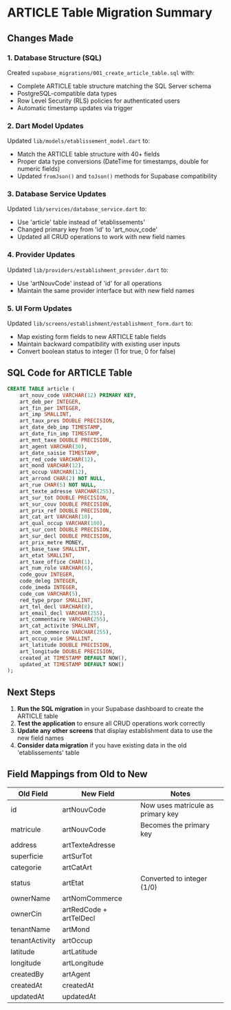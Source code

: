 # ARTICLE Table Migration Summary

## Changes Made

### 1. Database Structure (SQL)
Created `supabase_migrations/001_create_article_table.sql` with:
- Complete ARTICLE table structure matching the SQL Server schema
- PostgreSQL-compatible data types
- Row Level Security (RLS) policies for authenticated users
- Automatic timestamp updates via trigger

### 2. Dart Model Updates
Updated `lib/models/etablissement_model.dart` to:
- Match the ARTICLE table structure with 40+ fields
- Proper data type conversions (DateTime for timestamps, double for numeric fields)
- Updated `fromJson()` and `toJson()` methods for Supabase compatibility

### 3. Database Service Updates
Updated `lib/services/database_service.dart` to:
- Use 'article' table instead of 'etablissements'
- Changed primary key from 'id' to 'art_nouv_code'
- Updated all CRUD operations to work with new field names

### 4. Provider Updates
Updated `lib/providers/establishment_provider.dart` to:
- Use 'artNouvCode' instead of 'id' for all operations
- Maintain the same provider interface but with new field names

### 5. UI Form Updates
Updated `lib/screens/establishment/establishment_form.dart` to:
- Map existing form fields to new ARTICLE table fields
- Maintain backward compatibility with existing user inputs
- Convert boolean status to integer (1 for true, 0 for false)

## SQL Code for ARTICLE Table

```sql
CREATE TABLE article (
    art_nouv_code VARCHAR(12) PRIMARY KEY,
    art_deb_per INTEGER,
    art_fin_per INTEGER,
    art_imp SMALLINT,
    art_taux_pres DOUBLE PRECISION,
    art_date_deb_imp TIMESTAMP,
    art_date_fin_imp TIMESTAMP,
    art_mnt_taxe DOUBLE PRECISION,
    art_agent VARCHAR(30),
    art_date_saisie TIMESTAMP,
    art_red_code VARCHAR(12),
    art_mond VARCHAR(12),
    art_occup VARCHAR(12),
    art_arrond CHAR(2) NOT NULL,
    art_rue CHAR(5) NOT NULL,
    art_texte_adresse VARCHAR(255),
    art_sur_tot DOUBLE PRECISION,
    art_sur_couv DOUBLE PRECISION,
    art_prix_ref DOUBLE PRECISION,
    art_cat_art VARCHAR(10),
    art_qual_occup VARCHAR(100),
    art_sur_cont DOUBLE PRECISION,
    art_sur_decl DOUBLE PRECISION,
    art_prix_metre MONEY,
    art_base_taxe SMALLINT,
    art_etat SMALLINT,
    art_taxe_office CHAR(1),
    art_num_role VARCHAR(6),
    code_gouv INTEGER,
    code_deleg INTEGER,
    code_imeda INTEGER,
    code_com VARCHAR(5),
    red_type_prpor SMALLINT,
    art_tel_decl VARCHAR(8),
    art_email_decl VARCHAR(255),
    art_commentaire VARCHAR(255),
    art_cat_activite SMALLINT,
    art_nom_commerce VARCHAR(255),
    art_occup_voie SMALLINT,
    art_latitude DOUBLE PRECISION,
    art_longitude DOUBLE PRECISION,
    created_at TIMESTAMP DEFAULT NOW(),
    updated_at TIMESTAMP DEFAULT NOW()
);
```

## Next Steps

1. **Run the SQL migration** in your Supabase dashboard to create the ARTICLE table
2. **Test the application** to ensure all CRUD operations work correctly
3. **Update any other screens** that display establishment data to use the new field names
4. **Consider data migration** if you have existing data in the old 'etablissements' table

## Field Mappings from Old to New

| Old Field | New Field | Notes |
|-----------|-----------|-------|
| id | artNouvCode | Now uses matricule as primary key |
| matricule | artNouvCode | Becomes the primary key |
| address | artTexteAdresse | |
| superficie | artSurTot | |
| categorie | artCatArt | |
| status | artEtat | Converted to integer (1/0) |
| ownerName | artNomCommerce | |
| ownerCin | artRedCode + artTelDecl | |
| tenantName | artMond | |
| tenantActivity | artOccup | |
| latitude | artLatitude | |
| longitude | artLongitude | |
| createdBy | artAgent | |
| createdAt | createdAt | |
| updatedAt | updatedAt | |
